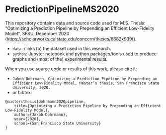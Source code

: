 # PredictionPipelineMS2020

This repository contains data and source code used for M.S. Thesis: "Optimizing a Prediction Pipeline by Prepending an Efficient Low-Fidelity Model", SFSU, December 2020 (https://scholarworks.calstate.edu/concern/theses/6682x939f).

* `data`: (links to) the dataset used in this research.
* `python`: Jupyter notebook and python packages/tools used to produce graphs and (most of the) experimental results.

When you use source code or results of this work, please cite it:

* `Jakob Dohrmann, Optimizing a Prediction Pipeline by Prepending an Efficient Low-Fidelity Model, Master’s thesis, San Francisco State University, 2020.`
* or bibtex:
```plain?line_numbers=false
@mastersthesis{dohrmann2020pipeline,
	title={Optimizing a Prediction Pipeline by Prepending an Efficient Low-Fidelity Model},
	author={Jakob Dohrmann},
	year={2020},
	school={San Francisco State University}
}
```
